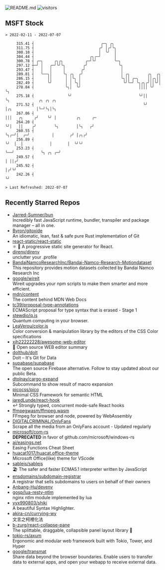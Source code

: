 ![README.md](https://github.com/Gerhut/Gerhut/workflows/README.md/badge.svg)
![visitors](https://visitors.vercel.app/Gerhut/Gerhut?token=8cf69d1f6813d272ef062726b6070c9be4ff72038cfe5a7ded7384a8da65d866)

## MSFT Stock

```
> 2022-02-11 - 2022-07-07

     315.41 ┤                              ╭─╮ ╭╮                                                                
     311.75 ┤                             ╭╯ │╭╯╰╮                                                               
     308.10 ┤                             │  ╰╯  │                                                               
     304.44 ┤                         ╭╮╭─╯      │                                                               
     300.78 ┤ ╭─╮     ╭╮╭╮          ╭─╯╰╯        ╰─╮                                                             
     297.12 ┼─╯ │   ╭─╯╰╯╰╮        ╭╯              ╰╮                                                            
     293.47 ┤   │   │     │       ╭╯                │                                                            
     289.81 ┤   ╰──╮│     ╰╮ ╭╮  ╭╯                 │ ╭╮        ╭╮  ╭╮                                           
     286.15 ┤      ││      │ │╰╮ │                  ╰╮││ ╭─╮    ││╭╮││                                           
     282.49 ┤      ╰╯      │ │ ╰╮│                   ╰╯╰─╯ ╰╮╭╮╭╯││╰╯│                                           
     278.84 ┤              ╰╮│  ╰╯                          ││││ ╰╯  ╰╮                                          
     275.18 ┤               ╰╯                              ╰╯││      ╰╮             ╭╮ ╭╮ ╭╮                    
     271.52 ┤                                                 ╰╯       │╭╮           │╰─╯╰╮│╰╮                   
     267.86 ┤                                                          │││   ╭╮     ╭╯    ╰╯ │         ╭╮     ╭─ 
     264.20 ┤                                                          ╰╯│   ││    ╭╯        ╰╮        │╰╮   ╭╯  
     260.55 ┤                                                            ╰╮╭─╯│  ╭─╯          │       ╭╯ │╭╮╭╯   
     256.89 ┤                                                             ╰╯  │  │            │       │  ╰╯╰╯    
     253.23 ┤                                                                 ╰──╯            ╰╮ ╭╮ ╭─╯          
     249.57 ┤                                                                                  │ ││╭╯            
     245.92 ┤                                                                                  │╭╯╰╯             
     242.26 ┤                                                                                  ╰╯                

> Last Refreshed: 2022-07-07
```

## Recently Starred Repos

- [Jarred-Sumner/bun](https://github.com/Jarred-Sumner/bun)  
  Incredibly fast JavaScript runtime, bundler, transpiler and package manager – all in one.
- [Byron/gitoxide](https://github.com/Byron/gitoxide)  
  An idiomatic, lean, fast & safe pure Rust implementation of Git
- [react-static/react-static](https://github.com/react-static/react-static)  
  ⚛️ 🚀 A progressive static site generator for React.
- [direnv/direnv](https://github.com/direnv/direnv)  
  unclutter your .profile
- [BandaiNamcoResearchInc/Bandai-Namco-Research-Motiondataset](https://github.com/BandaiNamcoResearchInc/Bandai-Namco-Research-Motiondataset)  
  This repository provides motion datasets collected by Bandai Namco Research Inc
- [google/wireit](https://github.com/google/wireit)  
  Wireit upgrades your npm scripts to make them smarter and more efficient.
- [mdn/content](https://github.com/mdn/content)  
  The content behind MDN Web Docs
- [tc39/proposal-type-annotations](https://github.com/tc39/proposal-type-annotations)  
  ECMAScript proposal for type syntax that is erased - Stage 1
- [stewdio/q.js](https://github.com/stewdio/q.js)  
  Quantum computing in your browser.
- [LeaVerou/color.js](https://github.com/LeaVerou/color.js)  
  Color conversion & manipulation library by the editors of the CSS Color specifications
- [xjh22222228/awesome-web-editor](https://github.com/xjh22222228/awesome-web-editor)  
  🔨  Open source WEB editor summary
- [dolthub/dolt](https://github.com/dolthub/dolt)  
  Dolt – It's Git for Data
- [supabase/supabase](https://github.com/supabase/supabase)  
  The open source Firebase alternative. Follow to stay updated about our public Beta.
- [dtolnay/cargo-expand](https://github.com/dtolnay/cargo-expand)  
  Subcommand to show result of macro expansion
- [picocss/pico](https://github.com/picocss/pico)  
  Minimal CSS Framework for semantic HTML
- [jaredLunde/react-hook](https://github.com/jaredLunde/react-hook)  
  ↩ Strongly typed, concurrent mode-safe React hooks
- [ffmpegwasm/ffmpeg.wasm](https://github.com/ffmpegwasm/ffmpeg.wasm)  
  FFmpeg for browser and node, powered by WebAssembly
- [DIGITALCRIMINAL/OnlyFans](https://github.com/DIGITALCRIMINAL/OnlyFans)  
  Scrape all the media from an OnlyFans account - Updated regularly
- [microsoft/com-rs](https://github.com/microsoft/com-rs)  
  **DEPRECATED** in favor of github.com/microsoft/windows-rs
- [ai/easings.net](https://github.com/ai/easings.net)  
  Easing Functions Cheat Sheet
- [huacat1017/huacat.office-theme](https://github.com/huacat1017/huacat.office-theme)  
  Microsoft Office(like) theme for VScode
- [sablejs/sablejs](https://github.com/sablejs/sablejs)  
  🏖️ The safer and faster ECMA5.1 interpreter written by JavaScript
- [ensdomains/subdomain-registrar](https://github.com/ensdomains/subdomain-registrar)  
  A registrar that sells subdomains to users on behalf of their owners
- [Anbang-Hu/devenv](https://github.com/Anbang-Hu/devenv)  
- [gosp/lua-resty-ntlm](https://github.com/gosp/lua-resty-ntlm)  
  nginx ntlm module implemented by lua
- [yyx990803/shiki](https://github.com/yyx990803/shiki)  
  A beautiful Syntax Highlighter.
- [akira-cn/currying-wy](https://github.com/akira-cn/currying-wy)  
  文言之柯裡化法
- [b-zurg/react-collapse-pane](https://github.com/b-zurg/react-collapse-pane)  
  The splittable, draggable, collapsible panel layout library 🎉
- [tokio-rs/axum](https://github.com/tokio-rs/axum)  
  Ergonomic and modular web framework built with Tokio, Tower, and Hyper
- [google/transmat](https://github.com/google/transmat)  
  Share data beyond the browser boundaries. Enable users to transfer data to external apps, and open your webapp to receive external data.
